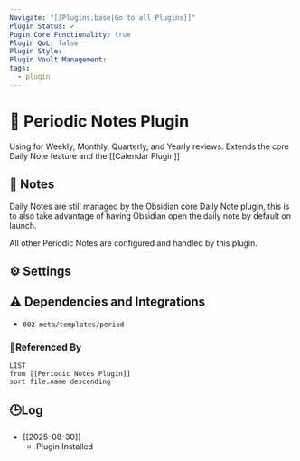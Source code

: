 ```yaml
---
Navigate: "[[Plugins.base|Go to all Plugins]]"
Plugin Status: ✔️
Pugin Core Functionality: true
Plugin QoL: false
Plugin Style:
Plugin Vault Management:
tags:
  - plugin
---
```

# 🔌 Periodic Notes Plugin

Using for Weekly, Monthly, Quarterly, and Yearly reviews. Extends the core Daily Note feature and the [[Calendar Plugin]]

## 📝 Notes

Daily Notes are still managed by the Obsidian core Daily Note plugin, this is to also take advantage of having Obsidian open the daily note by default on launch.

All other Periodic Notes are configured and handled by this plugin.

## ⚙️ Settings

## ⚠️ Dependencies and Integrations

- `002 meta/templates/period`

### 🔗Referenced By

```dataview
LIST
from [[Periodic Notes Plugin]]
sort file.name descending
```

## 🕒Log

- [[2025-08-30]]
	- Plugin Installed
